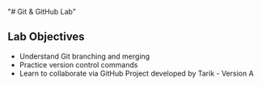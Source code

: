 "# Git & GitHub Lab" 
## Lab Objectives
- Understand Git branching and merging
- Practice version control commands
- Learn to collaborate via GitHub
Project developed by Tarik - Version A

